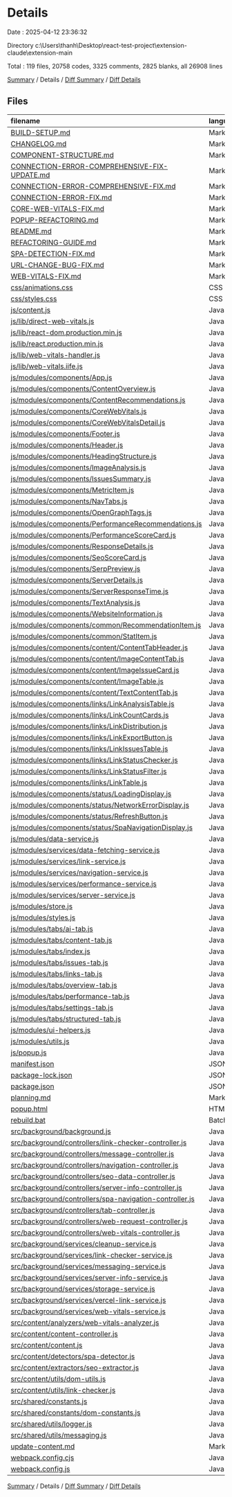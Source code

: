 # Details

Date : 2025-04-12 23:36:32

Directory c:\\Users\\thanh\\Desktop\\react-test-project\\extension-claude\\extension-main

Total : 119 files,  20758 codes, 3325 comments, 2825 blanks, all 26908 lines

[Summary](results.md) / Details / [Diff Summary](diff.md) / [Diff Details](diff-details.md)

## Files
| filename | language | code | comment | blank | total |
| :--- | :--- | ---: | ---: | ---: | ---: |
| [BUILD-SETUP.md](/BUILD-SETUP.md) | Markdown | 154 | 0 | 40 | 194 |
| [CHANGELOG.md](/CHANGELOG.md) | Markdown | 110 | 0 | 25 | 135 |
| [COMPONENT-STRUCTURE.md](/COMPONENT-STRUCTURE.md) | Markdown | 247 | 0 | 29 | 276 |
| [CONNECTION-ERROR-COMPREHENSIVE-FIX-UPDATE.md](/CONNECTION-ERROR-COMPREHENSIVE-FIX-UPDATE.md) | Markdown | 168 | 0 | 39 | 207 |
| [CONNECTION-ERROR-COMPREHENSIVE-FIX.md](/CONNECTION-ERROR-COMPREHENSIVE-FIX.md) | Markdown | 194 | 0 | 41 | 235 |
| [CONNECTION-ERROR-FIX.md](/CONNECTION-ERROR-FIX.md) | Markdown | 126 | 0 | 17 | 143 |
| [CORE-WEB-VITALS-FIX.md](/CORE-WEB-VITALS-FIX.md) | Markdown | 134 | 0 | 35 | 169 |
| [POPUP-REFACTORING.md](/POPUP-REFACTORING.md) | Markdown | 93 | 0 | 29 | 122 |
| [README.md](/README.md) | Markdown | 237 | 0 | 44 | 281 |
| [REFACTORING-GUIDE.md](/REFACTORING-GUIDE.md) | Markdown | 412 | 0 | 103 | 515 |
| [SPA-DETECTION-FIX.md](/SPA-DETECTION-FIX.md) | Markdown | 103 | 0 | 21 | 124 |
| [URL-CHANGE-BUG-FIX.md](/URL-CHANGE-BUG-FIX.md) | Markdown | 106 | 0 | 38 | 144 |
| [WEB-VITALS-FIX.md](/WEB-VITALS-FIX.md) | Markdown | 46 | 0 | 11 | 57 |
| [css/animations.css](/css/animations.css) | CSS | 31 | 1 | 4 | 36 |
| [css/styles.css](/css/styles.css) | CSS | 20 | 2 | 2 | 24 |
| [js/content.js](/js/content.js) | JavaScript | 1,193 | 256 | 240 | 1,689 |
| [js/lib/direct-web-vitals.js](/js/lib/direct-web-vitals.js) | JavaScript | 285 | 51 | 57 | 393 |
| [js/lib/react-dom.production.min.js](/js/lib/react-dom.production.min.js) | JavaScript | 256 | 11 | 1 | 268 |
| [js/lib/react.production.min.js](/js/lib/react.production.min.js) | JavaScript | 22 | 9 | 1 | 32 |
| [js/lib/web-vitals-handler.js](/js/lib/web-vitals-handler.js) | JavaScript | 188 | 50 | 31 | 269 |
| [js/lib/web-vitals.iife.js](/js/lib/web-vitals.iife.js) | JavaScript | 1 | 0 | 1 | 2 |
| [js/modules/components/App.js](/js/modules/components/App.js) | JavaScript | 190 | 62 | 43 | 295 |
| [js/modules/components/ContentOverview.js](/js/modules/components/ContentOverview.js) | JavaScript | 29 | 9 | 5 | 43 |
| [js/modules/components/ContentRecommendations.js](/js/modules/components/ContentRecommendations.js) | JavaScript | 77 | 14 | 11 | 102 |
| [js/modules/components/CoreWebVitals.js](/js/modules/components/CoreWebVitals.js) | JavaScript | 138 | 61 | 34 | 233 |
| [js/modules/components/CoreWebVitalsDetail.js](/js/modules/components/CoreWebVitalsDetail.js) | JavaScript | 83 | 26 | 19 | 128 |
| [js/modules/components/Footer.js](/js/modules/components/Footer.js) | JavaScript | 11 | 7 | 2 | 20 |
| [js/modules/components/Header.js](/js/modules/components/Header.js) | JavaScript | 64 | 18 | 5 | 87 |
| [js/modules/components/HeadingStructure.js](/js/modules/components/HeadingStructure.js) | JavaScript | 234 | 35 | 25 | 294 |
| [js/modules/components/ImageAnalysis.js](/js/modules/components/ImageAnalysis.js) | JavaScript | 192 | 13 | 6 | 211 |
| [js/modules/components/IssuesSummary.js](/js/modules/components/IssuesSummary.js) | JavaScript | 22 | 9 | 5 | 36 |
| [js/modules/components/MetricItem.js](/js/modules/components/MetricItem.js) | JavaScript | 14 | 11 | 3 | 28 |
| [js/modules/components/NavTabs.js](/js/modules/components/NavTabs.js) | JavaScript | 37 | 14 | 4 | 55 |
| [js/modules/components/OpenGraphTags.js](/js/modules/components/OpenGraphTags.js) | JavaScript | 30 | 9 | 6 | 45 |
| [js/modules/components/PerformanceRecommendations.js](/js/modules/components/PerformanceRecommendations.js) | JavaScript | 35 | 7 | 3 | 45 |
| [js/modules/components/PerformanceScoreCard.js](/js/modules/components/PerformanceScoreCard.js) | JavaScript | 17 | 10 | 3 | 30 |
| [js/modules/components/ResponseDetails.js](/js/modules/components/ResponseDetails.js) | JavaScript | 202 | 53 | 35 | 290 |
| [js/modules/components/SeoScoreCard.js](/js/modules/components/SeoScoreCard.js) | JavaScript | 72 | 14 | 6 | 92 |
| [js/modules/components/SerpPreview.js](/js/modules/components/SerpPreview.js) | JavaScript | 68 | 34 | 12 | 114 |
| [js/modules/components/ServerDetails.js](/js/modules/components/ServerDetails.js) | JavaScript | 44 | 19 | 7 | 70 |
| [js/modules/components/ServerResponseTime.js](/js/modules/components/ServerResponseTime.js) | JavaScript | 25 | 7 | 4 | 36 |
| [js/modules/components/TextAnalysis.js](/js/modules/components/TextAnalysis.js) | JavaScript | 73 | 12 | 10 | 95 |
| [js/modules/components/WebsiteInformation.js](/js/modules/components/WebsiteInformation.js) | JavaScript | 45 | 9 | 6 | 60 |
| [js/modules/components/common/RecommendationItem.js](/js/modules/components/common/RecommendationItem.js) | JavaScript | 45 | 10 | 4 | 59 |
| [js/modules/components/common/StatItem.js](/js/modules/components/common/StatItem.js) | JavaScript | 24 | 9 | 2 | 35 |
| [js/modules/components/content/ContentTabHeader.js](/js/modules/components/content/ContentTabHeader.js) | JavaScript | 36 | 11 | 3 | 50 |
| [js/modules/components/content/ImageContentTab.js](/js/modules/components/content/ImageContentTab.js) | JavaScript | 122 | 21 | 14 | 157 |
| [js/modules/components/content/ImageIssueCard.js](/js/modules/components/content/ImageIssueCard.js) | JavaScript | 77 | 12 | 7 | 96 |
| [js/modules/components/content/ImageTable.js](/js/modules/components/content/ImageTable.js) | JavaScript | 197 | 15 | 6 | 218 |
| [js/modules/components/content/TextContentTab.js](/js/modules/components/content/TextContentTab.js) | JavaScript | 74 | 15 | 12 | 101 |
| [js/modules/components/links/LinkAnalysisTable.js](/js/modules/components/links/LinkAnalysisTable.js) | JavaScript | 171 | 27 | 11 | 209 |
| [js/modules/components/links/LinkCountCards.js](/js/modules/components/links/LinkCountCards.js) | JavaScript | 37 | 9 | 5 | 51 |
| [js/modules/components/links/LinkDistribution.js](/js/modules/components/links/LinkDistribution.js) | JavaScript | 76 | 13 | 7 | 96 |
| [js/modules/components/links/LinkExportButton.js](/js/modules/components/links/LinkExportButton.js) | JavaScript | 103 | 12 | 7 | 122 |
| [js/modules/components/links/LinkIssuesTable.js](/js/modules/components/links/LinkIssuesTable.js) | JavaScript | 92 | 14 | 13 | 119 |
| [js/modules/components/links/LinkStatusChecker.js](/js/modules/components/links/LinkStatusChecker.js) | JavaScript | 85 | 15 | 7 | 107 |
| [js/modules/components/links/LinkStatusFilter.js](/js/modules/components/links/LinkStatusFilter.js) | JavaScript | 261 | 42 | 32 | 335 |
| [js/modules/components/links/LinkTable.js](/js/modules/components/links/LinkTable.js) | JavaScript | 607 | 79 | 60 | 746 |
| [js/modules/components/status/LoadingDisplay.js](/js/modules/components/status/LoadingDisplay.js) | JavaScript | 36 | 12 | 4 | 52 |
| [js/modules/components/status/NetworkErrorDisplay.js](/js/modules/components/status/NetworkErrorDisplay.js) | JavaScript | 35 | 14 | 5 | 54 |
| [js/modules/components/status/RefreshButton.js](/js/modules/components/status/RefreshButton.js) | JavaScript | 27 | 14 | 3 | 44 |
| [js/modules/components/status/SpaNavigationDisplay.js](/js/modules/components/status/SpaNavigationDisplay.js) | JavaScript | 88 | 24 | 10 | 122 |
| [js/modules/data-service.js](/js/modules/data-service.js) | JavaScript | 273 | 39 | 45 | 357 |
| [js/modules/services/data-fetching-service.js](/js/modules/services/data-fetching-service.js) | JavaScript | 238 | 51 | 35 | 324 |
| [js/modules/services/link-service.js](/js/modules/services/link-service.js) | JavaScript | 604 | 144 | 110 | 858 |
| [js/modules/services/navigation-service.js](/js/modules/services/navigation-service.js) | JavaScript | 96 | 48 | 28 | 172 |
| [js/modules/services/performance-service.js](/js/modules/services/performance-service.js) | JavaScript | 150 | 45 | 28 | 223 |
| [js/modules/services/server-service.js](/js/modules/services/server-service.js) | JavaScript | 113 | 42 | 35 | 190 |
| [js/modules/store.js](/js/modules/store.js) | JavaScript | 224 | 56 | 52 | 332 |
| [js/modules/styles.js](/js/modules/styles.js) | JavaScript | 330 | 8 | 4 | 342 |
| [js/modules/tabs/ai-tab.js](/js/modules/tabs/ai-tab.js) | JavaScript | 112 | 15 | 12 | 139 |
| [js/modules/tabs/content-tab.js](/js/modules/tabs/content-tab.js) | JavaScript | 131 | 44 | 27 | 202 |
| [js/modules/tabs/index.js](/js/modules/tabs/index.js) | JavaScript | 10 | 7 | 4 | 21 |
| [js/modules/tabs/issues-tab.js](/js/modules/tabs/issues-tab.js) | JavaScript | 93 | 16 | 10 | 119 |
| [js/modules/tabs/links-tab.js](/js/modules/tabs/links-tab.js) | JavaScript | 319 | 64 | 60 | 443 |
| [js/modules/tabs/overview-tab.js](/js/modules/tabs/overview-tab.js) | JavaScript | 69 | 17 | 17 | 103 |
| [js/modules/tabs/performance-tab.js](/js/modules/tabs/performance-tab.js) | JavaScript | 25 | 19 | 11 | 55 |
| [js/modules/tabs/settings-tab.js](/js/modules/tabs/settings-tab.js) | JavaScript | 92 | 19 | 11 | 122 |
| [js/modules/tabs/structured-tab.js](/js/modules/tabs/structured-tab.js) | JavaScript | 98 | 15 | 14 | 127 |
| [js/modules/ui-helpers.js](/js/modules/ui-helpers.js) | JavaScript | 103 | 11 | 19 | 133 |
| [js/modules/utils.js](/js/modules/utils.js) | JavaScript | 32 | 8 | 8 | 48 |
| [js/popup.js](/js/popup.js) | JavaScript | 22 | 11 | 5 | 38 |
| [manifest.json](/manifest.json) | JSON | 51 | 0 | 1 | 52 |
| [package-lock.json](/package-lock.json) | JSON | 4,712 | 0 | 1 | 4,713 |
| [package.json](/package.json) | JSON | 25 | 0 | 1 | 26 |
| [planning.md](/planning.md) | Markdown | 134 | 0 | 32 | 166 |
| [popup.html](/popup.html) | HTML | 15 | 2 | 2 | 19 |
| [rebuild.bat](/rebuild.bat) | Batch | 23 | 0 | 5 | 28 |
| [src/background/background.js](/src/background/background.js) | JavaScript | 39 | 17 | 14 | 70 |
| [src/background/controllers/link-checker-controller.js](/src/background/controllers/link-checker-controller.js) | JavaScript | 131 | 38 | 26 | 195 |
| [src/background/controllers/message-controller.js](/src/background/controllers/message-controller.js) | JavaScript | 257 | 80 | 55 | 392 |
| [src/background/controllers/navigation-controller.js](/src/background/controllers/navigation-controller.js) | JavaScript | 68 | 52 | 26 | 146 |
| [src/background/controllers/seo-data-controller.js](/src/background/controllers/seo-data-controller.js) | JavaScript | 189 | 72 | 39 | 300 |
| [src/background/controllers/server-info-controller.js](/src/background/controllers/server-info-controller.js) | JavaScript | 51 | 17 | 12 | 80 |
| [src/background/controllers/spa-navigation-controller.js](/src/background/controllers/spa-navigation-controller.js) | JavaScript | 143 | 59 | 39 | 241 |
| [src/background/controllers/tab-controller.js](/src/background/controllers/tab-controller.js) | JavaScript | 25 | 16 | 7 | 48 |
| [src/background/controllers/web-request-controller.js](/src/background/controllers/web-request-controller.js) | JavaScript | 319 | 119 | 87 | 525 |
| [src/background/controllers/web-vitals-controller.js](/src/background/controllers/web-vitals-controller.js) | JavaScript | 158 | 55 | 25 | 238 |
| [src/background/services/cleanup-service.js](/src/background/services/cleanup-service.js) | JavaScript | 47 | 19 | 17 | 83 |
| [src/background/services/link-checker-service.js](/src/background/services/link-checker-service.js) | JavaScript | 250 | 67 | 43 | 360 |
| [src/background/services/messaging-service.js](/src/background/services/messaging-service.js) | JavaScript | 103 | 41 | 18 | 162 |
| [src/background/services/server-info-service.js](/src/background/services/server-info-service.js) | JavaScript | 69 | 19 | 14 | 102 |
| [src/background/services/storage-service.js](/src/background/services/storage-service.js) | JavaScript | 115 | 73 | 26 | 214 |
| [src/background/services/vercel-link-service.js](/src/background/services/vercel-link-service.js) | JavaScript | 126 | 43 | 31 | 200 |
| [src/background/services/web-vitals-service.js](/src/background/services/web-vitals-service.js) | JavaScript | 144 | 61 | 37 | 242 |
| [src/content/analyzers/web-vitals-analyzer.js](/src/content/analyzers/web-vitals-analyzer.js) | JavaScript | 448 | 120 | 88 | 656 |
| [src/content/content-controller.js](/src/content/content-controller.js) | JavaScript | 181 | 61 | 47 | 289 |
| [src/content/content.js](/src/content/content.js) | JavaScript | 18 | 7 | 7 | 32 |
| [src/content/detectors/spa-detector.js](/src/content/detectors/spa-detector.js) | JavaScript | 249 | 91 | 65 | 405 |
| [src/content/extractors/seo-extractor.js](/src/content/extractors/seo-extractor.js) | JavaScript | 306 | 71 | 57 | 434 |
| [src/content/utils/dom-utils.js](/src/content/utils/dom-utils.js) | JavaScript | 406 | 116 | 80 | 602 |
| [src/content/utils/link-checker.js](/src/content/utils/link-checker.js) | JavaScript | 138 | 21 | 22 | 181 |
| [src/shared/constants.js](/src/shared/constants.js) | JavaScript | 70 | 1 | 10 | 81 |
| [src/shared/constants/dom-constants.js](/src/shared/constants/dom-constants.js) | JavaScript | 6 | 7 | 6 | 19 |
| [src/shared/utils/logger.js](/src/shared/utils/logger.js) | JavaScript | 37 | 29 | 5 | 71 |
| [src/shared/utils/messaging.js](/src/shared/utils/messaging.js) | JavaScript | 235 | 64 | 29 | 328 |
| [update-content.md](/update-content.md) | Markdown | 196 | 0 | 37 | 233 |
| [webpack.config.cjs](/webpack.config.cjs) | JavaScript | 62 | 3 | 2 | 67 |
| [webpack.config.js](/webpack.config.js) | JavaScript | 57 | 4 | 2 | 63 |

[Summary](results.md) / Details / [Diff Summary](diff.md) / [Diff Details](diff-details.md)